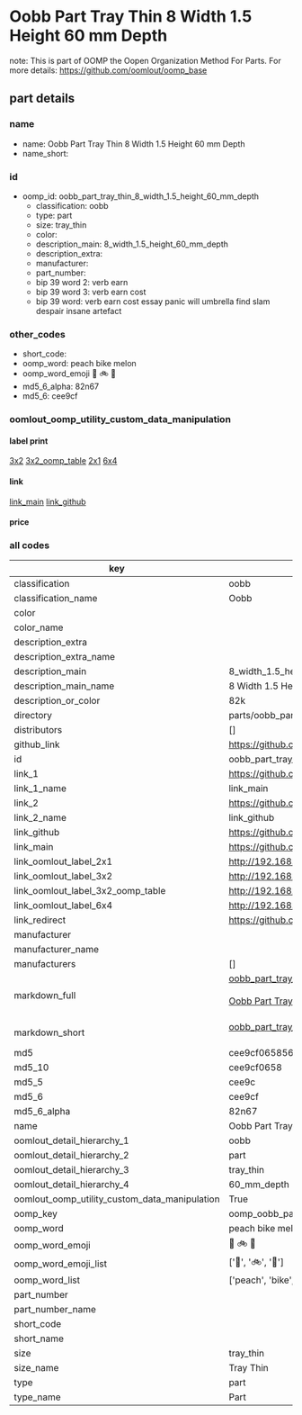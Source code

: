 # Oobb Part Tray Thin 8 Width 1.5 Height 60 mm Depth  

note: This is part of OOMP the Oopen Organization Method For Parts. For more details: https://github.com/oomlout/oomp_base

##  part details
  







### name
* name: Oobb Part Tray Thin 8 Width 1.5 Height 60 mm Depth
* name_short: 
### id
* oomp_id: oobb_part_tray_thin_8_width_1.5_height_60_mm_depth
  * classification: oobb
  * type: part
  * size: tray_thin
  * color: 
  * description_main: 8_width_1.5_height_60_mm_depth
  * description_extra: 
  * manufacturer: 
  * part_number: 
  * bip 39 word 2: verb earn
  * bip 39 word 3: verb earn cost
  * bip 39 word: verb earn cost essay panic will umbrella find slam despair insane artefact

### other_codes
* short_code: 
* oomp_word: peach bike melon
* oomp_word_emoji :peach: :bike: :melon:
* md5_6_alpha: 82n67
* md5_6: cee9cf






### oomlout_oomp_utility_custom_data_manipulation
#### label print
[3x2](http://192.168.1.245:1112/?label=oomp%2082n67)
[3x2_oomp_table](http://192.168.1.108:1112/?label=oomp%2082n67)
[2x1](http://192.168.1.242:1112/?label=oomp%2082n67)
[6x4](http://192.168.1.55:1112/?label=oomp%2082n67)    

#### link

[link_main](https://github.com/oomlout/oomlout_oomp_version_1_messy/tree/main/parts/oobb_part_tray_thin_8_width_1.5_height_60_mm_depth) [link_github](https://github.com/oomlout/oomlout_oomp_version_1_messy/tree/main/parts/oobb_part_tray_thin_8_width_1.5_height_60_mm_depth)                             

#### price







### all codes 
| key | value |  
| --- | --- |  
| classification | oobb |  
| classification_name | Oobb |  
| color |  |  
| color_name |  |  
| description_extra |  |  
| description_extra_name |  |  
| description_main | 8_width_1.5_height_60_mm_depth |  
| description_main_name | 8 Width 1.5 Height 60 mm Depth |  
| description_or_color | 82k |  
| directory | parts/oobb_part_tray_thin_8_width_1.5_height_60_mm_depth |  
| distributors | [] |  
| github_link | https://github.com/oomlout/oomlout_oomp_part_src/tree/main/parts/oobb_part_tray_thin_8_width_1.5_height_60_mm_depth |  
| id | oobb_part_tray_thin_8_width_1.5_height_60_mm_depth |  
| link_1 | https://github.com/oomlout/oomlout_oomp_version_1_messy/tree/main/parts/oobb_part_tray_thin_8_width_1.5_height_60_mm_depth |  
| link_1_name | link_main |  
| link_2 | https://github.com/oomlout/oomlout_oomp_version_1_messy/tree/main/parts/oobb_part_tray_thin_8_width_1.5_height_60_mm_depth |  
| link_2_name | link_github |  
| link_github | https://github.com/oomlout/oomlout_oomp_version_1_messy/tree/main/parts/oobb_part_tray_thin_8_width_1.5_height_60_mm_depth |  
| link_main | https://github.com/oomlout/oomlout_oomp_version_1_messy/tree/main/parts/oobb_part_tray_thin_8_width_1.5_height_60_mm_depth |  
| link_oomlout_label_2x1 | http://192.168.1.242:1112/?label=oomp%2082n67 |  
| link_oomlout_label_3x2 | http://192.168.1.245:1112/?label=oomp%2082n67 |  
| link_oomlout_label_3x2_oomp_table | http://192.168.1.108:1112/?label=oomp%2082n67 |  
| link_oomlout_label_6x4 | http://192.168.1.55:1112/?label=oomp%2082n67 |  
| link_redirect | https://github.com/oomlout/oomlout_oomp_version_1_messy/tree/main/parts/oobb_part_tray_thin_8_width_1.5_height_60_mm_depth |  
| manufacturer |  |  
| manufacturer_name |  |  
| manufacturers | [] |  
| markdown_full | [oobb_part_tray_thin_8_width_1.5_height_60_mm_depth](none)<br>[](none)<br>[Oobb Part Tray Thin 8 Width 1.5 Height 60 Mm Depth](none)<br><br> |  
| markdown_short | [oobb_part_tray_thin_8_width_1.5_height_60_mm_depth](none)<br><br> |  
| md5 | cee9cf065856bd87eccfd4d261515794 |  
| md5_10 | cee9cf0658 |  
| md5_5 | cee9c |  
| md5_6 | cee9cf |  
| md5_6_alpha | 82n67 |  
| name | Oobb Part Tray Thin 8 Width 1.5 Height 60 mm Depth |  
| oomlout_detail_hierarchy_1 | oobb |  
| oomlout_detail_hierarchy_2 | part |  
| oomlout_detail_hierarchy_3 | tray_thin |  
| oomlout_detail_hierarchy_4 | 60_mm_depth |  
| oomlout_oomp_utility_custom_data_manipulation | True |  
| oomp_key | oomp_oobb_part_tray_thin_8_width_1.5_height_60_mm_depth |  
| oomp_word | peach bike melon |  
| oomp_word_emoji | :peach: :bike: :melon: |  
| oomp_word_emoji_list | [':peach:', ':bike:', ':melon:'] |  
| oomp_word_list | ['peach', 'bike', 'melon'] |  
| part_number |  |  
| part_number_name |  |  
| short_code |  |  
| short_name |  |  
| size | tray_thin |  
| size_name | Tray Thin |  
| type | part |  
| type_name | Part |  
